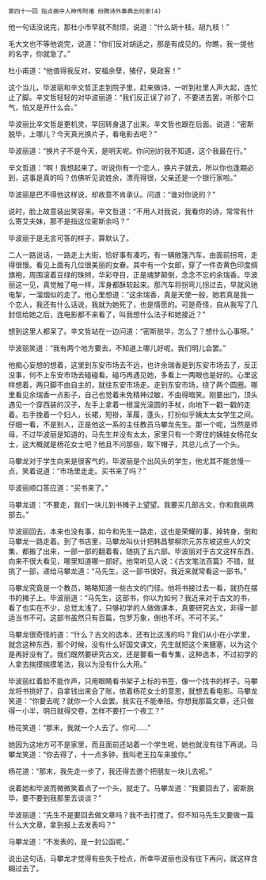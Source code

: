     第四十一回 指点画中人神传阿堵 纷腾诗外事典出何家(4) 

   他一句话没说完，那杜小市早就不耐烦，说道：“什么胡十枝，胡九枝！”

   毛大文也不等他说完，说道：“你们反对胡适之，那是有成见的。你瞧，我一提他的名字，你就急了。”

   杜小甫道：“他值得我反对，安福余孽，猪仔，臭政客！”

   这个当儿，毕波丽和辛文哲正走到院子里，赶来做诗，一听到社里人声大起，连忙止了脚。辛文哲轻轻的对毕波丽道：“我们反正误了卯了，不要进去罢，听那个口气，怕又是开什么会。”

   毕波丽比辛文哲是更机灵，早回转身退了出来。辛文哲也跟在后面。说道：“密斯脱毕，上哪儿？今天真光换片子，看电影去吧？”

   毕波丽道：“换片子不是今天，是明天呢。你问别的我不知道，这个我最在行。”

   辛文哲道：“啊！我想起来了。听说你有一个恋人，换片子就去，所以你也逢期必到，这事是真的吗？仿佛听见说姓余，漂亮得很，父亲还是一个银行家啦。”

   毕波丽是巴不得他这样说，却故意不肯承认。问道：“谁对你说的？”

   说时，脸上故意装出笑容来。辛文哲道：“不用人对我说，我看你的诗，常常有什么寄艾夫妹，那不是指这位密斯余吗？”

   毕波丽于是无言可答的样子，算默认了。

   二人一路说话，一路走上大街，恰好事有凑巧，有一辆敞篷汽车，由面前拐弯，走得很慢。看见上面有几位很美丽的女眷。其中有一个女郎，穿了一件杏黄色印度绸旗袍，周围滚着豆绿的珠辫，华彩夺目，正是魂梦颠倒，念念不忘的余瑞香。毕波丽这一见，真觉触了电一样，浑身都酥软起来。那汽车将拐弯儿拐过去，早就风驰电掣，一溜烟似的走了。他心里想道：“这余瑞香，真是天使一般，她若真是我一个恋人，我还有什么话说，我就为她死了，也是情愿的。可是奇怪，自从我写了几封信给她之后，连电影都不来看了，叫我想什么法子和她接近？”

   想到这里人都呆了。辛文哲站在一边问道：“密斯脱毕，怎么了？想什么心事呀。”

   毕波丽笑道：“我有两个地方要去，不知道上哪儿好呢。我们明儿会罢。”

   他痴心妄想的想着，这里到东安市场去不远，也许余瑞香是到东安市场去了，反正没事，何不上东安市场去碰碰看。碰巧再遇见她，多看上一两眼也是好的。心里这样想着，两只脚不由自主的，就往东安市场走。走到东安市场，绕了两个圆圈。哪里看见余瑞香一点影子，自己也觉着未免精神过敏，不由得暗笑。刚要出门，顶头遇见一个穿西装的汉子，左手上拿着一根溜光滚圆的手杖，向地下一戳一戳的走着。右手挽着一个妇人，长裙，短褂，革履，蓬头，打扮似乎姨太太女学生之间。仔细一看，不是别人，正是他这一系的主任教员马攀龙先生。那一个呢，当然是师母，不过毕波丽是知道的，马先生并没有太太，家里只有一个寄住的姨娃女杨花女士，这大概就是杨花女士吧？他且不问那些，取下帽子，共总儿点了一个头。

   马攀龙对于学生向来是很客气的，毕波丽是个出风头的学生，他尤其不能怠慢一点，笑着说道：“市场里走走。买书来了吗？”

   毕波丽顺口答应道：“买书来了。”

   马攀龙道：“不要走，我们一块儿到书摊子上望望。我要买几部古文，你和我挑两部去。”

   毕波丽回去，本来也没有事，如今和先生一路走，这也是荣耀的事，掉转身，倒和马攀龙一路走着。到了书店里，马攀龙叫伙计把韩昌黎柳宗元苏东坡这些人的文集，都搬了出来，一部一部的翻着看，随挑了五六部。毕波丽对于古文这样东西，向来不很大看见，哪里知道哪一部好。他常听见人说：《古文笔法百篇》不错，就挑了一部，递给马攀龙道：“马先生，这一部书很好。我近来就常看这一部书。”

   马攀龙究竟是一个教员，略略知道一些古文的门径。他将书接过去一看，就扔在摆书的摊子上。毕波丽道：“马先生，这部书，你以为如何？我近来对于古文的书，看了也实在不少，总觉太浅了，只够初学的人做做课本，真要研究古文，非得一部适当书不可。这部书虽然只有百篇，包罗万象，倒也不坏。不可不买。”

   马攀龙很奇怪的道：“什么？古文的选本，还有比这浅的吗？我们从小在小学里，就念这种东西，那个时候，没有什么好国文课文，先生就把这个来搪塞，以为这个是再好没有了。我们既然要研究古文，还是要看一看专集，这种选本，不过初学的人拿去揣摸揣摸笔法，我以为没有什么大用。”

   毕波丽红着脸不能作声，只用眼睛看书架子上标的书签，像一个找书的样子。马攀龙将书挑好了，自拿钱出来会了账，依着杨花女士的意思，就想去看电影。马攀龙笑道：“你要去呢？就你一个人会罢。我实在不能奉陪。你想我那篇文章，还只做得一小半，明日就得交卷，怎样不要打一个夜工？”

   杨花笑道：“那末，我就一个人去了。你可……”

   她因为这地方可不是家里，而且面前还站着一个学生呢，她也就没有往下再说。马攀龙笑道：“你去得了，十一点多钟，我叫老王拉车来接你。”

   杨花道：“那末，我先走一步了，我还得去邀个把朋友一块儿去呢。”

   说着她和毕波而微微笑着点了一个头，就走了。马攀龙道：“我要回去了，密斯脱毕，要不要到我那里去谈谈？”

   毕波丽道：“先生不是要回去做文章吗？我不去打搅了。但不知马先生又要做一篇什么大文章，拿到报上去发表吗？”

   马攀龙道：“不发表的，是一封公函呢。”

   说出这句话，马攀龙才觉得有些失于检点，所幸毕波丽也没有往下再问，就这样含糊过去了。

